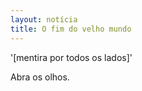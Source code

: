 ```yaml
---
layout: notícia
title: O fim do velho mundo
---
```


'[mentira por todos os lados]'

Abra os olhos.
